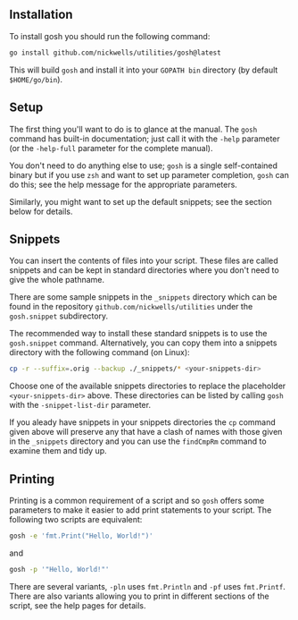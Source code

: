 ## Installation

To install gosh you should run the following command:

``` sh
go install github.com/nickwells/utilities/gosh@latest
```

This will build `gosh` and install it into your `GOPATH bin` directory
(by default `$HOME/go/bin`).

## Setup

The first thing you'll want to do is to glance at the manual. The `gosh`
command has built-in documentation; just call it with the `-help` parameter
(or the `-help-full` parameter for the complete manual).

You don't need to do anything else to use; `gosh` is a single self-contained
binary but if you use `zsh` and want to set up parameter completion, `gosh`
can do this; see the help message for the appropriate parameters.

Similarly, you might want to set up the default snippets; see the section
below for details.

## Snippets

You can insert the contents of files into your script. These files are called
snippets and can be kept in standard directories where you don't need to give
the whole pathname.

There are some sample snippets in the `_snippets` directory which can be
found in the repository `github.com/nickwells/utilities` under the
`gosh.snippet` subdirectory.

The recommended way to install these standard snippets is to use the
`gosh.snippet` command. Alternatively, you can copy them into a snippets
directory with the following command (on Linux):

``` sh
cp -r --suffix=.orig --backup ./_snippets/* <your-snippets-dir>
```

Choose one of the available snippets directories to replace the placeholder
`<your-snippets-dir>` above. These directories can be listed by calling
`gosh` with the `-snippet-list-dir` parameter.

If you aleady have snippets in your snippets directories the `cp` command
given above will preserve any that have a clash of names with those given in
the `_snippets` directory and you can use the `findCmpRm` command to examine
them and tidy up.

## Printing

Printing is a common requirement of a script and so `gosh` offers some
parameters to make it easier to add print statements to your script. The
following two scripts are equivalent:

``` sh
gosh -e 'fmt.Print("Hello, World!")'
```

and

``` sh
gosh -p '"Hello, World!"'
```

There are several variants, `-pln` uses `fmt.Println` and `-pf` uses
`fmt.Printf`. There are also variants allowing you to print in different
sections of the script, see the help pages for details.
